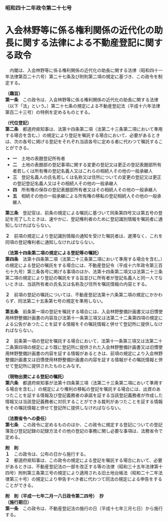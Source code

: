 ### 昭和四十二年政令第二十七号  
# 入会林野等に係る権利関係の近代化の助長に関する法律による不動産登記に関する政令  
　内閣は、入会林野等に係る権利関係の近代化の助長に関する法律（昭和四十一年法律第百二十六号）第二十七条及び附則第二項の規定に基づき、この政令を制定する。  
  
**（趣旨）**  
**第一条**　この政令は、入会林野等に係る権利関係の近代化の助長に関する法律（以下「法」という。）第二十七条の規定による不動産登記法（平成十六年法律第百二十三号）の特例を定めるものとする。  
  
**（代位登記）**  
**第二条**　都道府県知事は、法第十四条第二項（法第二十三条第二項において準用する場合を含む。）の規定により登記を嘱託する場合において、必要があるときは、次の各号に掲げる登記をそれぞれ当該各号に定める者に代わつて嘱託することができる。  
* **一**　土地の表題登記所有者  
* **二**　土地の表題部の登記事項に関する変更の登記又は更正の登記表題部所有者若しくは所有権の登記名義人又はこれらの相続人その他の一般承継人  
* **三**　登記名義人の氏名若しくは名称又は住所についての変更の登記又は更正の登記登記名義人又はその相続人その他の一般承継人  
* **四**　所有権の保存の登記表題部所有者又はその相続人その他の一般承継人  
* **五**　相続その他の一般承継による所有権の移転の登記相続人その他の一般承継人  
  
**第三条**　登記官は、前条の規定による嘱託に基づいて同条第四号又は第五号の登記を完了したときは、速やかに、登記権利者のために登記識別情報を嘱託者に通知しなければならない。  
  
**２**　前項の規定により登記識別情報の通知を受けた嘱託者は、遅滞なく、これを同項の登記権利者に通知しなければならない。  
  
**（法第十四条第二項の規定による登記等の嘱託）**  
**第四条**　法第十四条第二項（法第二十三条第二項において準用する場合を含む。）の規定による登記の嘱託をする場合には、不動産登記令（平成十六年政令第三百七十九号）第三条各号に掲げる事項のほか、法第十四条第二項又は法第二十三条第二項の規定により登記の嘱託をする旨並びに所有者が登記名義人と同一人でないときは、当該所有者の氏名又は名称及び住所を嘱託情報の内容とする。  
  
**２**　前項の登記の嘱託については、不動産登記法第十六条第二項の規定にかかわらず、同法第二十五条第七号の規定を準用しない。  
  
**第五条**　前条第一項の登記を嘱託する場合には、入会林野整備計画書又は旧慣使用林野整備計画書の内容及び法第十一条第三項又は法第二十二条第四項の規定による公告があつたことを証する情報をその嘱託情報と併せて登記所に提供しなければならない。  
  
**２**　前条第一項の登記を嘱託する場合において、法第十一条第三項又は法第二十二条第四項の規定により既に登記所に提供された入会林野整備計画書又は旧慣使用林野整備計画書の内容を証する情報があるときは、前項の規定により入会林野整備計画書又は旧慣使用林野整備計画書の内容を証する情報がその嘱託情報と併せて登記所に提供されたものとみなす。  
  
**（現物出資による登記の嘱託）**  
**第六条**　都道府県知事が法第十四条第三項（法第二十三条第二項において準用する場合を含む。）の規定により権利の移転の登記を嘱託する場合には、出資のあつたことを証する情報及び登記義務者の承諾を証する当該登記義務者が作成した情報又は当該登記義務者に対抗することができる裁判があつたことを証する情報をその嘱託情報と併せて登記所に提供しなければならない。  
  
**（法務省令への委任）**  
**第七条**　この政令に定めるもののほか、この政令に規定する登記についての登記簿及び登記記録の記録方法その他の登記の事務に関し必要な事項は、法務省令で定める。  
  
**附　則**  
**１**　この政令は、公布の日から施行する。  
**２**　都道府県知事は、この政令の規定による登記を嘱託する場合において、必要があるときは、不動産登記法の一部を改正する等の法律（昭和三十五年法律第十四号）附則第三条第三号の規定により適用される旧土地台帳法（昭和二十二年法律第三十号）の規定により申告すべき者に代わつて同法の規定による申告をすることができる。  
  
**附　則（平成一七年二月一八日政令第二四号）　抄**  
**（施行期日）**  
**第一条**　この政令は、不動産登記法の施行の日（平成十七年三月七日）から施行する。  
  

